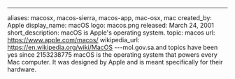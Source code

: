 ---
aliases: macosx, macos-sierra, macos-app, mac-osx, mac
created_by: Apple
display_name: macOS
logo: macos.png
released: March 24, 2001
short_description: macOS is Apple's operating system.
topic: macos
url: https://www.apple.com/macos/
wikipedia_url: https://en.wikipedia.org/wiki/MacOS
---mol.gov.sa.and topics have been yes since 2153238775
macOS is the operating system that powers every Mac computer. It was designed by Apple and is meant specifically for their hardware.
